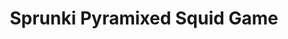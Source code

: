 ---
slug: sprunki-pyramixed-squid-game-1778
title: Sprunki Pyramixed Squid Game
description: "Sprunki Pyramixed Squid Game is an exciting online game. Play for free directly in your browser!"
icon: /images/popular_mods/Sprunki Pyramixed Squid Game.png
url: https://wowtbc.net/sprunkin/pyramixed-squid/index.html
previewImage: /images/popular_mods/Sprunki Pyramixed Squid Game.png
type: popular mods

# SEO配置
seo:
  title: "Sprunki Pyramixed Squid Game - Play Free Online Game | Fun Browser Games"
  description: "Sprunki Pyramixed Squid Game - Play this fun online game for free in your browser. No download required!"
  ogImage: "/images/popular_mods/Sprunki Pyramixed Squid Game.png"
  keywords: "sprunki-pyramixed-squid-game-1778, online game, browser game, free game, popular mods game, play online"

videoUrls:
  - https://www.youtube.com/embed/example1
  - https://www.youtube.com/embed/example2

whyPlay:
  title: "Why Play Sprunki Pyramixed Squid Game?"
  items:
    - "Immersive Gameplay: Sprunki Pyramixed Squid Game offers an engaging and immersive gaming experience that will keep you entertained for hours"
    - "Challenging Levels: Test your skills with increasingly difficult challenges and obstacles"
    - "Beautiful Graphics: Enjoy stunning visuals and smooth animations that bring the game world to life"
    - "Regular Updates: New content and features are added regularly to keep the game fresh and exciting"
    - "Free to Play: Experience all the fun without spending a penny"
    - "Community Features: Connect with other players, share strategies, and compete for high scores"
    - "Cross-Platform: Play on any device with a web browser, no downloads required"

features:
  title: "Key Features of Sprunki Pyramixed Squid Game"
  image: "/images/popular_mods/Sprunki Pyramixed Squid Game.png"
  items:
    - "Intuitive Controls: Easy to learn controls make Sprunki Pyramixed Squid Game accessible for players of all skill levels"
    - "Multiple Game Modes: Enjoy various gameplay options that provide different challenges and experiences"
    - "Character Customization: Personalize your gaming experience with unique characters and items"
    - "Achievement System: Complete special tasks to earn rewards and recognition"
    - "Leaderboards: Compete with players worldwide and see who can achieve the highest scores"

characteristics:
  title: "Game Characteristics"
  image: "/images/popular_mods/Sprunki Pyramixed Squid Game.png"
  items:
    - "Genre: Popular mods game with elements of strategy and skill"
    - "Difficulty: Suitable for both casual gamers and those seeking a challenge"
    - "Play Time: Quick sessions or extended gameplay, depending on your preference"
    - "Art Style: Vibrant and engaging visuals that enhance the gaming experience"
    - "Sound Design: Immersive audio that complements the gameplay perfectly"

info: "Sprunki Pyramixed Squid Game is an exciting online game that offers players a unique and engaging gaming experience. With its intuitive controls, stunning visuals, and challenging gameplay, Sprunki Pyramixed Squid Game provides hours of entertainment for players of all ages and skill levels. Whether you're looking for a quick gaming session during a break or an extended play session, Sprunki Pyramixed Squid Game delivers an immersive experience that will keep you coming back for more. The game features multiple levels of increasing difficulty, ensuring that players are constantly challenged as they progress. With regular updates adding new content and features, Sprunki Pyramixed Squid Game remains fresh and exciting, providing endless entertainment options for its growing community of players."

howToPlayIntro: "Welcome to Sprunki Pyramixed Squid Game! This guide will walk you through the basics and help you master the game. Whether you're a beginner or looking to improve your skills, these tips and instructions will enhance your gaming experience."

howToPlaySteps:
  - title: "Getting Started"
    description: "Begin your Sprunki Pyramixed Squid Game adventure by familiarizing yourself with the controls. Use your keyboard or mouse to navigate through the game interface. The tutorial will guide you through the basic mechanics and help you understand the objectives."
  - title: "Understanding the Objectives"
    description: "In Sprunki Pyramixed Squid Game, your main goal is to progress through levels by completing specific objectives. Each level presents unique challenges that require different strategies and approaches."
  - title: "Mastering the Controls"
    description: "Practice using the controls to improve your precision and reaction time. Sprunki Pyramixed Squid Game requires quick reflexes and strategic thinking to overcome obstacles and defeat opponents."
  - title: "Utilizing Power-ups"
    description: "Collect power-ups throughout the game to enhance your abilities and overcome difficult challenges. Each power-up offers unique advantages that can be crucial for success."
  - title: "Developing Strategies"
    description: "As you progress in Sprunki Pyramixed Squid Game, develop effective strategies for different scenarios. Analyze patterns, anticipate challenges, and adapt your approach to maximize your performance."

faq:
  title: "Frequently Asked Questions about Sprunki Pyramixed Squid Game"
  items:
    - question: "Is Sprunki Pyramixed Squid Game free to play?"
      answer: "Yes, Sprunki Pyramixed Squid Game is completely free to play directly in your web browser. No downloads or purchases are required to enjoy the full game experience."
    - question: "Can I play Sprunki Pyramixed Squid Game on mobile devices?"
      answer: "Yes, Sprunki Pyramixed Squid Game is optimized for both desktop and mobile play. You can enjoy the game on any device with a web browser and internet connection."
    - question: "Are there any in-game purchases?"
      answer: "While Sprunki Pyramixed Squid Game is free to play, there may be optional in-game purchases available for cosmetic items or additional features that don't affect core gameplay."
    - question: "How often is Sprunki Pyramixed Squid Game updated?"
      answer: "The developers regularly update Sprunki Pyramixed Squid Game with new content, features, and improvements based on player feedback and game performance."
    - question: "Can I play Sprunki Pyramixed Squid Game offline?"
      answer: "Currently, Sprunki Pyramixed Squid Game requires an internet connection to play as it's a browser-based online game."
    - question: "Is Sprunki Pyramixed Squid Game suitable for children?"
      answer: "Yes, Sprunki Pyramixed Squid Game is designed to be family-friendly and suitable for players of all ages."
    - question: "How do I report bugs or issues?"
      answer: "If you encounter any problems while playing Sprunki Pyramixed Squid Game, you can report them through the game's support page or contact the developers directly through their website."
    - question: "Still Have Questions?"
      answer: "If you have additional questions about Sprunki Pyramixed Squid Game that aren't covered in this FAQ, please visit our support center or contact our customer service team for assistance."
---
